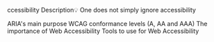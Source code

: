 ccessibility
Description💡
One does not simply ignore accessibility

ARIA's main purpose
WCAG conformance levels (A, AA and AAA)
The importance of Web Accessibility
Tools to use for Web Accessibility
